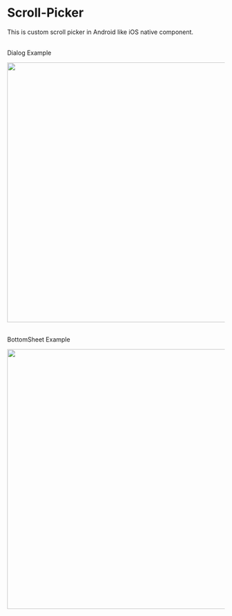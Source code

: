 # Scroll-Picker
This is custom scroll picker in Android like iOS native component.

</br>Dialog Example

<img width="600" src="https://github.com/JasonTranz/Scroll-Picker/assets/93215843/dddbeb68-241d-497a-91e5-bd4e238c9278">

</br>BottomSheet Example

<img width="600" src="https://github.com/JasonTranz/Scroll-Picker/assets/93215843/60ef4c70-48ef-4fde-9987-1372ef1b8488">
